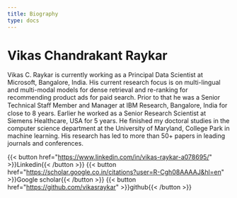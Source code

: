 ```yaml
---
title: Biography
type: docs
---
```


# Vikas Chandrakant Raykar

Vikas C. Raykar is currently working as a Principal Data Scientist at Microsoft, Bangalore, India. His current research focus is on multi-lingual and multi-modal models for dense retrieval and re-ranking for recommending product ads for paid search. Prior to that he was a Senior Technical Staﬀ Member and Manager at IBM Research, Bangalore, India for close to 8 years. Earlier he worked as a Senior Research Scientist at Siemens Healthcare, USA for 5 years. He finished my doctoral studies in the computer science department at the University of Maryland, College Park in machine learning. His research has led to more than 50+ papers in leading journals and conferences.

{{< button href="https://www.linkedin.com/in/vikas-raykar-a078695/" >}}Linkedin{{< /button >}} {{< button href="https://scholar.google.co.in/citations?user=R-Cgh08AAAAJ&hl=en" >}}Google scholar{{< /button >}} {{< button href="https://github.com/vikasraykar" >}}github{{< /button >}}


